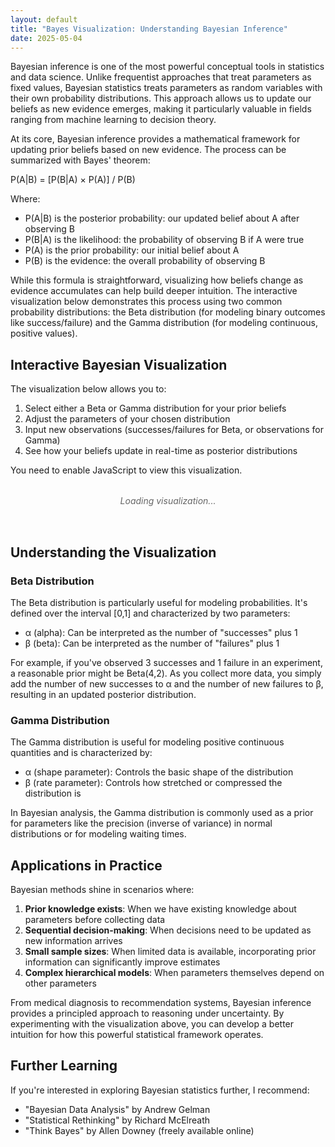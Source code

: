 ```yaml
---
layout: default
title: "Bayes Visualization: Understanding Bayesian Inference"
date: 2025-05-04
---
```


Bayesian inference is one of the most powerful conceptual tools in statistics and data science. Unlike frequentist approaches that treat parameters as fixed values, Bayesian statistics treats parameters as random variables with their own probability distributions. This approach allows us to update our beliefs as new evidence emerges, making it particularly valuable in fields ranging from machine learning to decision theory.

At its core, Bayesian inference provides a mathematical framework for updating prior beliefs based on new evidence. The process can be summarized with Bayes' theorem:

P(A|B) = [P(B|A) × P(A)] / P(B)

Where:
- P(A|B) is the posterior probability: our updated belief about A after observing B
- P(B|A) is the likelihood: the probability of observing B if A were true
- P(A) is the prior probability: our initial belief about A
- P(B) is the evidence: the overall probability of observing B

While this formula is straightforward, visualizing how beliefs change as evidence accumulates can help build deeper intuition. The interactive visualization below demonstrates this process using two common probability distributions: the Beta distribution (for modeling binary outcomes like success/failure) and the Gamma distribution (for modeling continuous, positive values).

## Interactive Bayesian Visualization

The visualization below allows you to:
1. Select either a Beta or Gamma distribution for your prior beliefs
2. Adjust the parameters of your chosen distribution
3. Input new observations (successes/failures for Beta, or observations for Gamma)
4. See how your beliefs update in real-time as posterior distributions

<div id="bayesian-viz-root">
    <noscript>You need to enable JavaScript to view this visualization.</noscript>
    <div class="loading">Loading visualization...</div>
</div>

<script crossorigin src="https://unpkg.com/react@18/umd/react.production.min.js"></script>
<script crossorigin src="https://unpkg.com/react-dom@18/umd/react-dom.production.min.js"></script>
<script src="https://unpkg.com/@babel/standalone/babel.min.js"></script>
<script src="https://cdn.tailwindcss.com"></script>
<!-- Load only the dependencies we need -->
<script crossorigin src="https://unpkg.com/react@18/umd/react.production.min.js"></script>
<script crossorigin src="https://unpkg.com/react-dom@18/umd/react-dom.production.min.js"></script>
<script src="https://unpkg.com/@babel/standalone/babel.min.js"></script>
<script src="https://cdn.tailwindcss.com"></script>

<style>
    .card {
        background-color: white;
        border-radius: 0.5rem;
        box-shadow: 0 1px 3px 0 rgba(0, 0, 0, 0.1), 0 1px 2px 0 rgba(0, 0, 0, 0.06);
        margin: 1rem;
        padding: 1rem;
    }
    
    .input {
        width: 100%;
        padding: 0.5rem;
        border: 1px solid #e2e8f0;
        border-radius: 0.375rem;
        margin-top: 0.25rem;
        margin-bottom: 1rem;
    }
    
    .label {
        font-size: 0.875rem;
        font-weight: 500;
        color: #1a202c;
    }
    
    .card-header {
        padding: 1.25rem 1.25rem 0;
    }
    
    .card-title {
        font-size: 1.25rem;
        font-weight: 600;
        color: #1a202c;
    }
    
    .card-content {
        padding: 1.25rem;
    }

    .loading {
        text-align: center;
        padding: 2rem;
        font-style: italic;
        color: #666;
    }
</style>

<script type="text/babel" src="{{ site.baseurl }}/assets/js/bayesian-viz.js"></script>

## Understanding the Visualization

### Beta Distribution

The Beta distribution is particularly useful for modeling probabilities. It's defined over the interval [0,1] and characterized by two parameters:
- α (alpha): Can be interpreted as the number of "successes" plus 1
- β (beta): Can be interpreted as the number of "failures" plus 1

For example, if you've observed 3 successes and 1 failure in an experiment, a reasonable prior might be Beta(4,2). As you collect more data, you simply add the number of new successes to α and the number of new failures to β, resulting in an updated posterior distribution.

### Gamma Distribution

The Gamma distribution is useful for modeling positive continuous quantities and is characterized by:
- α (shape parameter): Controls the basic shape of the distribution
- β (rate parameter): Controls how stretched or compressed the distribution is

In Bayesian analysis, the Gamma distribution is commonly used as a prior for parameters like the precision (inverse of variance) in normal distributions or for modeling waiting times.

## Applications in Practice

Bayesian methods shine in scenarios where:
1. **Prior knowledge exists**: When we have existing knowledge about parameters before collecting data
2. **Sequential decision-making**: When decisions need to be updated as new information arrives
3. **Small sample sizes**: When limited data is available, incorporating prior information can significantly improve estimates
4. **Complex hierarchical models**: When parameters themselves depend on other parameters

From medical diagnosis to recommendation systems, Bayesian inference provides a principled approach to reasoning under uncertainty. By experimenting with the visualization above, you can develop a better intuition for how this powerful statistical framework operates.

## Further Learning

If you're interested in exploring Bayesian statistics further, I recommend:
- "Bayesian Data Analysis" by Andrew Gelman
- "Statistical Rethinking" by Richard McElreath
- "Think Bayes" by Allen Downey (freely available online)